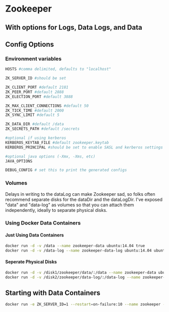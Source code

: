 # Zookeeper
## With options for Logs, Data Logs, and Data

## Config Options

### Environment variables

```bash
HOSTS #comma delimited, defaults to "localhost"

ZK_SERVER_ID #should be set

ZK_CLIENT_PORT #default 2181
ZK_PEER_PORT #default 2888
ZK_ELECTION_PORT #default 3888

ZK_MAX_CLIENT_CONNECTIONS #default 50
ZK_TICK_TIME #default 2000
ZK_SYNC_LIMIT #default 5

ZK_DATA_DIR #default /data
ZK_SECRETS_PATH #default /secrets

#optional if using kerberos
KERBEROS_KEYTAB_FILE #default zookeeper.keytab
KERBEROS_PRINCIPAL #should be set to enable SASL and kerberos settings

#optional java options (-Xmx, -Xms, etc)
JAVA_OPTIONS

DEBUG_CONFIG # set this to print the generated configs

```

### Volumes

Delays in writing to the dataLog can make Zookeeper sad, so folks often recommend separate disks for the dataDir and the dataLogDir.  I've exposed "data" and "data-log" as volumes so that you can attach them independently, ideally to separate physical disks.

### Using Docker Data Containers

#### Just Using Data Containers
```bash
docker run -d -v /data --name zookeeper-data ubuntu:14.04 true
docker run -d -v /data-log --name zookeeper-data-log ubuntu:14.04 ubuntu:14.04 true
```

#### Seperate Physical Disks
```bash
docker run -d -v /disk1/zookeeper/data/:/data --name zookeeper-data ubuntu:14.04 true
docker run -d -v /disk2/zookeeper/data-log/:/data-log --name zookeeper-data-log ubuntu:14.04 true
```

## Starting with Data Containers

```bash
docker run -e ZK_SERVER_ID=1 --restart=on-failure:10 --name zookeeper -p 2181:2181 -p 2888:2888 -p 3888:3888 -e HOSTS=pet100,pet110,pet120 -m 2g --volumes-from zookeeper-data --volumes-from zookeeper-data-log boritzio/docker-zookeeper
```
